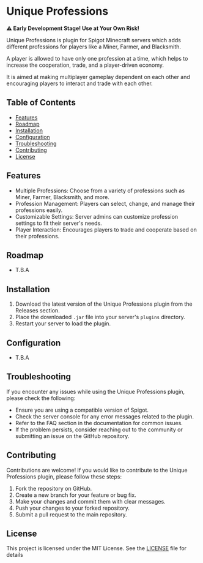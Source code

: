 # Unique Professions

**⚠ Early Development Stage! Use at Your Own Risk!**

Unique Professions is plugin for Spigot Minecraft servers which adds different professions for players like a Miner, Farmer, and Blacksmith. 

A player is allowed to have only one profession at a time, which helps to increase the cooperation, trade, and a player-driven economy. 

It is aimed at making multiplayer gameplay dependent on each other and encouraging players to interact and trade with each other.

## Table of Contents
- [Features](#features)
- [Roadmap](#roadmap)
- [Installation](#installation)
- [Configuration](#configuration)
- [Troubleshooting](#troubleshooting)
- [Contributing](#contributing)
- [License](#license)

## Features
- Multiple Professions: Choose from a variety of professions such as Miner, Farmer, Blacksmith, and more.
- Profession Management: Players can select, change, and manage their professions easily.
- Customizable Settings: Server admins can customize profession settings to fit their server's needs.
- Player Interaction: Encourages players to trade and cooperate based on their professions.

## Roadmap
- T.B.A

## Installation
1. Download the latest version of the Unique Professions plugin from the Releases section.
2. Place the downloaded `.jar` file into your server's `plugins` directory.
3. Restart your server to load the plugin.

## Configuration
- T.B.A

## Troubleshooting
If you encounter any issues while using the Unique Professions plugin, please check the following:
- Ensure you are using a compatible version of Spigot.
- Check the server console for any error messages related to the plugin.
- Refer to the FAQ section in the documentation for common issues.
- If the problem persists, consider reaching out to the community or submitting an issue on the GitHub repository.

## Contributing
Contributions are welcome! If you would like to contribute to the Unique Professions plugin, please
follow these steps:
1. Fork the repository on GitHub.
2. Create a new branch for your feature or bug fix.
3. Make your changes and commit them with clear messages.
4. Push your changes to your forked repository.
5. Submit a pull request to the main repository.

## License
This project is licensed under the MIT License. See the [LICENSE](LICENSE) file for details